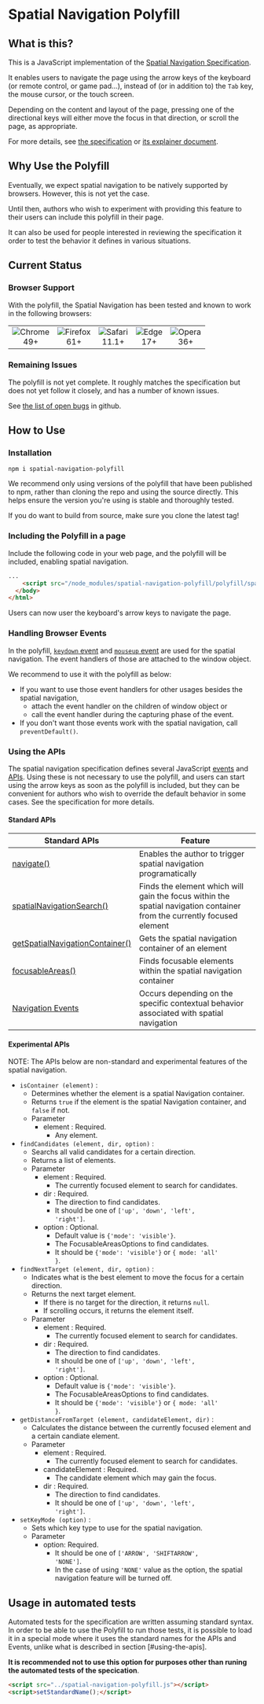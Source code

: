 # Spatial Navigation Polyfill

## What is this?

This is a JavaScript implementation of the [Spatial Navigation Specification](https://wicg.github.io/spatial-navigation/).

It enables users to navigate the page using the arrow keys of the keyboard (or remote control, or game pad…),
instead of (or in addition to)
the <code class="key">Tab</code> key,
the mouse cursor,
or the touch screen.

Depending on the content and layout of the page,
pressing one of the directional keys
will either move the focus in that direction,
or scroll the page, as appropriate.

For more details, see [the specification](https://wicg.github.io/spatial-navigation/)
or [its explainer document](https://wicg.github.io/spatial-navigation/explainer.html).

## Why Use the Polyfill

Eventually, we expect spatial navigation to be natively supported by browsers.
However, this is not yet the case.

Until then, authors who wish to experiment with providing this feature to their users
can include this polyfill in their page.

It can also be used for people interested in reviewing the specification
it order to test the behavior it defines in various situations.

## Current Status

### Browser Support
With the polyfill, the Spatial Navigation has been tested and known to work in the following browsers:

<table>
  <tr>
    <td align="center">
      <img src="https://raw.github.com/alrra/browser-logos/39.2.2/src/chrome/chrome_48x48.png" alt="Chrome"><br>
      49+
    </td>
    <td align="center">
      <img src="https://raw.github.com/alrra/browser-logos/39.2.2/src/firefox/firefox_48x48.png" alt="Firefox"><br>
      61+
    </td>
    <td align="center">
      <img src="https://raw.github.com/alrra/browser-logos/39.2.2/src/safari/safari_48x48.png" alt="Safari"><br>
      11.1+
    </td>
    <td align="center">
      <img src="https://raw.github.com/alrra/browser-logos/39.2.2/src/edge/edge_48x48.png" alt="Edge"><br>
      17+
    </td>
    <td align="center">
      <img src="https://raw.github.com/alrra/browser-logos/39.2.2/src/opera/opera_48x48.png" alt="Opera"><br>
      36+
    </td>
  </tr>  
</table>

### Remaining Issues

The polyfill is not yet complete.
It roughly matches the specification
but does not yet follow it closely,
and has a number of known issues.

See [the list of open bugs](https://github.com/wicg/spatial-navigation/issues?q=is%3Aissue+is%3Aopen+label%3Atopic%3Apolyfill) in github.

## How to Use

### Installation
```
npm i spatial-navigation-polyfill
```

We recommend only using versions of the polyfill that have been published to npm, rather than cloning the repo and using the source directly. This helps ensure the version you're using is stable and thoroughly tested.

If you do want to build from source, make sure you clone the latest tag!

### Including the Polyfill in a page

Include the following code in your web page,
and the polyfill will be included,
enabling spatial navigation.

```html
...
    <script src="/node_modules/spatial-navigation-polyfill/polyfill/spatial-navigation-polyfill.js"></script>
  </body>
</html>
```

Users can now user the keyboard's arrow keys to navigate the page.

### Handling Browser Events
In the polyfill, <a href="https://www.w3.org/TR/DOM-Level-3-Events/#event-type-keydown"><code>keydown</code> event</a> and <a href="https://www.w3.org/TR/DOM-Level-3-Events/#event-type-mouseup"><code>mouseup</code> event</a> are used for the spatial navigation.
The event handlers of those are attached to the window object.

We recommend to use it with the polyfill as below:

* If you want to use those event handlers for other usages besides the spatial navigation,
   * attach the event handler on the children of window object
   or
   * call the event handler during the capturing phase of the event.
* If you don't want those events work with the spatial navigation, call <code>preventDefault()</code>.

### Using the APIs

The spatial navigation specification defines several JavaScript [events](https://wicg.github.io/spatial-navigation/#events-navigationevent) and [APIs](https://wicg.github.io/spatial-navigation/#js-api).
Using these is not necessary to use the polyfill,
and users can start using the arrow keys as soon as the polyfill is included,
but they can be convenient for authors who wish to override the default behavior in some cases.
See the specification for more details.

#### Standard APIs
| Standard APIs | Feature |
|-|-|
| [navigate()](https://drafts.csswg.org/css-nav-1/#dom-window-navigate) | Enables the author to trigger spatial navigation programatically |
| [spatialNavigationSearch()](https://drafts.csswg.org/css-nav-1/#dom-element-spatialnavigationsearch) | Finds the element which will gain the focus within the spatial navigation container from the currently focused element |
| [getSpatialNavigationContainer()](https://drafts.csswg.org/css-nav-1/#dom-element-getspatialnavigationcontainer) | Gets the spatial navigation container of an element |
| [focusableAreas()](https://drafts.csswg.org/css-nav-1/#dom-element-focusableareas) | Finds focusable elements within the spatial navigation container |
| [Navigation Events](https://drafts.csswg.org/css-nav-1/#events-navigationevent) | Occurs depending on the specific contextual behavior associated with spatial navigation

#### Experimental APIs
NOTE: The APIs below are non-standard and experimental features of the spatial navigation.

* <code>isContainer (element)</code> :
  * Determines whether the element is a spatial Navigation container.
  * Returns <code>true</code> if the element is the spatial Navigation container, and <code>false</code> if not.
  * Parameter
    * element : Required. 
      - Any element.
* <code>findCandidates (element, dir, option)</code> :
  * Searchs all valid candidates for a certain direction.
  * Returns a list of elements.
  * Parameter
    * element : Required. 
      - The currently focused element to search for candidates.
    * dir : Required. 
       - The direction to find candidates.
       - It should be one of <code>['up', 'down', 'left', 'right']</code>.
    * option : Optional.
      - Default value is <code>{'mode': 'visible'}</code>.
      - The FocusableAreasOptions to find candidates.
      - It should be <code>{'mode': 'visible'}</code> or <code>{ mode: 'all' }</code>.
* <code>findNextTarget (element, dir, option)</code> :
  * Indicates what is the best element to move the focus for a certain direction.
  * Returns the next target element. 
      - If there is no target for the direction, it returns <code>null</code>. 
      - If scrolling occurs, it returns the element itself.
  * Parameter
    * element : Required. 
      - The currently focused element to search for candidates.
    * dir : Required. 
       - The direction to find candidates.
       - It should be one of <code>['up', 'down', 'left', 'right']</code>.
    * option : Optional.
      - Default value is <code>{'mode': 'visible'}</code>.
      - The FocusableAreasOptions to find candidates.
      - It should be <code>{'mode': 'visible'}</code> or <code>{ mode: 'all' }</code>.
* <code>getDistanceFromTarget (element, candidateElement, dir)</code> :
  * Calculates the distance between the currently focused element and a certain candiate element.
  * Parameter
    * element : Required. 
      - The currently focused element to search for candidates.
    * candidateElement : Required.
      - The candidate element which may gain the focus.
    * dir : Required. 
       - The direction to find candidates.
       - It should be one of <code>['up', 'down', 'left', 'right']</code>.
* <code>setKeyMode (option)</code> :
  * Sets which key type to use for the spatial navigation.
  * Parameter
      * option: Required.
        - It should be one of <code>['ARROW',  'SHIFTARROW', 'NONE']</code>.
        - In the case of using <code>'NONE'</code> value as the option, the spatial navigation feature will be turned off.

## Usage in automated tests

Automated tests for the specification are written assuming standard syntax.
In order to be able to use the Polyfill to run those tests,
it is possible to load it in a special mode
where it uses the standard names for the APIs and Events,
unlike what is described in section [#using-the-apis].

**It is recommended not to use this option
for purposes other than runing the automated tests of the specication**.

````html
<script src="../spatial-navigation-polyfill.js"></script>
<script>setStandardName();</script>
````
